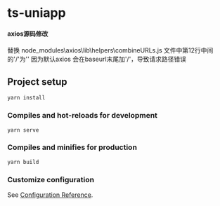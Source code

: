 # ts-uniapp

#### axios源码修改
替换 node_modules\axios\lib\helpers\combineURLs.js 文件中第12行中间的'/'为''
因为默认axios 会在baseurl末尾加'/'，导致请求路径错误

## Project setup
```
yarn install
```

### Compiles and hot-reloads for development
```
yarn serve
```

### Compiles and minifies for production
```
yarn build
```

### Customize configuration
See [Configuration Reference](https://cli.vuejs.org/config/).
